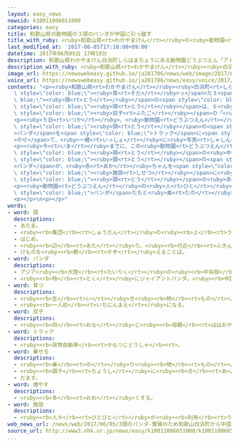 ```yaml
---
layout: easy_news
newsid: k10011006651000
categories: easy
title: 和歌山県の動物園の３頭のパンダが中国に引っ越す
title_with_ruby: <ruby>和歌山県<rt>わかやまけん</rt></ruby>の<ruby>動物園<rt>どうぶつえん</rt></ruby>の３<ruby>頭<rt>とう</rt></ruby>のパンダが<ruby>中国<rt>ちゅうごく</rt></ruby>に<ruby>引<rt>ひ</rt></ruby>っ<ruby>越<rt>こ</rt></ruby>す
last_modified_at: '2017-06-05T17:10:00+09:00'
datetime: 2017年06月05日 17時10分
description: 和歌山県わかやまけん白浜町しらはまちょうにある動物園どうぶつえん「アドベンチャーワールド」で生うまれて育そだった３頭とうのパンダが５日いつか、中国ちゅうごくに引ひっ越こしました。
description_with_ruby: <ruby>和歌山県<rt>わかやまけん</rt></ruby><ruby>白浜町<rt>しらはまちょう</rt></ruby>にある<ruby>動物園<rt>どうぶつえん</rt></ruby>「アドベンチャーワールド」で<ruby>生<rt>う</rt></ruby>まれて<ruby>育<rt>そだ</rt></ruby>った３<ruby>頭<rt>とう</rt></ruby>のパンダが<ruby>５日<rt>いつか</rt></ruby>、<ruby>中国<rt>ちゅうごく</rt></ruby>に<ruby>引<rt>ひ</rt></ruby>っ<ruby>越<rt>こ</rt></ruby>しました。
image_url: https://newswebeasy.github.io/ja201706/news/web/image/2017/06/05/k10011006651000.jpg
voice_url: https://newswebeasy.github.io/ja201706/news/easy/voice/2017/06/05/k10011006651000.mp3
contents: "<p><ruby>和歌山県<rt>わかやまけん</rt></ruby><ruby>白浜町<rt>しらはまちょう</rt></ruby>にある<ruby>動物園<rt>どうぶつえん</rt></ruby>「アドベンチャーワールド」で<ruby>生<rt>う</rt></ruby>まれて<span\
  \ style=\"color: blue;\"><ruby>育<rt>そだ</rt></ruby>っ</span>た３<span style=\"color:\
  \ blue;\"><ruby>頭<rt>とう</rt></ruby></span>の<span style=\"color: blue;\">パンダ</span>が<ruby>５日<rt>いつか</rt></ruby>、<ruby>中国<rt>ちゅうごく</rt></ruby>に<ruby>引<rt>ひ</rt></ruby>っ<ruby>越<rt>こ</rt></ruby>しました。３<span\
  \ style=\"color: blue;\"><ruby>頭<rt>とう</rt></ruby></span>は、６<ruby>歳<rt>さい</rt></ruby>で<span\
  \ style=\"color: blue;\"><ruby>双子<rt>ふたご</rt></ruby></span>の「<ruby>海浜<rt>かいひん</rt></ruby>」と「<ruby>陽浜<rt>ようひん</rt></ruby>」、４<ruby>歳<rt>さい</rt></ruby>の「<ruby>優浜<rt>ゆうひん</rt></ruby>」です。</p>\n\
  <p><ruby>５日<rt>いつか</rt></ruby>、<ruby>動物園<rt>どうぶつえん</rt></ruby>の<ruby>人<rt>ひと</rt></ruby>たちは３<span\
  \ style=\"color: blue;\"><ruby>頭<rt>とう</rt></ruby></span>の<span style=\"color: blue;\"\
  >パンダ</span>を<span style=\"color: blue;\">トラック</span>に<span style=\"color: blue;\"\
  >のせ</span>て、<ruby>一緒<rt>いっしょ</rt></ruby>に<ruby>写真<rt>しゃしん</rt></ruby>を<ruby>撮<rt>と</rt></ruby>りました。そして「<ruby>元気<rt>げんき</rt></ruby>でね」「<ruby>大丈夫<rt>だいじょうぶ</rt></ruby>だよ」などと<ruby>言<rt>い</rt></ruby>って<ruby>別<rt>わか</rt></ruby>れました。</p>\n\
  <p><ruby>今<rt>いま</rt></ruby>までに、この<ruby>動物園<rt>どうぶつえん</rt></ruby>で<ruby>生<rt>う</rt></ruby>まれて<ruby>大<rt>おお</rt></ruby>きくなった１５<span\
  \ style=\"color: blue;\"><ruby>頭<rt>とう</rt></ruby></span>の<ruby>中<rt>なか</rt></ruby>の８<span\
  \ style=\"color: blue;\"><ruby>頭<rt>とう</rt></ruby></span>の<span style=\"color: blue;\"\
  >パンダ</span>が、<ruby>赤<rt>あか</rt></ruby>ちゃんを<span style=\"color: blue;\"><ruby>増<rt>ふ</rt></ruby>やす</span><ruby>研究<rt>けんきゅう</rt></ruby>のために、<ruby>中国<rt>ちゅうごく</rt></ruby>の<span\
  \ style=\"color: blue;\"><ruby>施設<rt>しせつ</rt></ruby></span>に<ruby>引<rt>ひ</rt></ruby>っ<ruby>越<rt>こ</rt></ruby>しました。そして、<ruby>全部<rt>ぜんぶ</rt></ruby>で１０<span\
  \ style=\"color: blue;\"><ruby>頭<rt>とう</rt></ruby></span>の<ruby>赤<rt>あか</rt></ruby>ちゃんが<ruby>生<rt>う</rt></ruby>まれました。</p>\n\
  <p><ruby>動物園<rt>どうぶつえん</rt></ruby>の<ruby>人<rt>ひと</rt></ruby>は「いいお<ruby>父<rt>とう</rt></ruby>さんとお<ruby>母<rt>かあ</rt></ruby>さんになると<ruby>思<rt>おも</rt></ruby>います。<ruby>中国<rt>ちゅうごく</rt></ruby>でも、ほかの<span\
  \ style=\"color: blue;\">パンダ</span>たちと<ruby>楽<rt>たの</rt></ruby>しく<ruby>生活<rt>せいかつ</rt></ruby>してほしいです」と<ruby>話<rt>はな</rt></ruby>していました。</p>\n\
  <p></p>\n<p></p>"
words:
- word: 頭
  descriptions:
  - あたま。
  - <ruby><rb>集団</rb><rt>しゅうだん</rt></ruby>の<ruby><rb>上</rb><rt>うえ</rt></ruby>に<ruby><rb>立</rb><rt>た</rt></ruby>つ<ruby><rb>者</rb><rt>もの</rt></ruby>。
  - はじめ。
  - <ruby><rb>辺</rb><rt>あた</rt></ruby>り。<ruby><rb>付近</rb><rt>ふきん</rt></ruby>。
  - けものを<ruby><rb>数</rb><rt>かぞ</rt></ruby>えることば。
- word: パンダ
  descriptions:
  - アジア<ruby><rb>大陸</rb><rt>たいりく</rt></ruby>の<ruby><rb>中央部</rb><rt>ちゅうおうぶ</rt></ruby>にすむけもの。ジャイアントパンダとレッサーパンダがいる。
  - <ruby><rb>特</rb><rt>とく</rt></ruby>にジャイアントパンダ。<ruby><rb>中国西部</rb><rt>ちゅうごくせいぶ</rt></ruby>の<ruby><rb>山地</rb><rt>さんち</rt></ruby>にすむ。<ruby><rb>体</rb><rt>からだ</rt></ruby>は<ruby><rb>白</rb><rt>しろ</rt></ruby>と<ruby><rb>黒</rb><rt>くろ</rt></ruby>に<ruby><rb>色分</rb><rt>いろわ</rt></ruby>けされて、<ruby><rb>顔</rb><rt>かお</rt></ruby>つきや<ruby><rb>動作</rb><rt>どうさ</rt></ruby>がかわいい。
- word: 育つ
  descriptions:
  - <ruby><rb>生</rb><rt>い</rt></ruby>き<ruby><rb>物</rb><rt>もの</rt></ruby>が、<ruby><rb>大</rb><rt>おお</rt></ruby>きくなる。
  - <ruby><rb>一人前</rb><rt>いちにんまえ</rt></ruby>になる。
- word: 双子
  descriptions:
  - <ruby><rb>同</rb><rt>おな</rt></ruby>じ<ruby><rb>母親</rb><rt>ははおや</rt></ruby>から、<ruby><rb>一度</rb><rt>いちど</rt></ruby>に<ruby><rb>生</rb><rt>う</rt></ruby>まれた、<ruby><rb>二人</rb><rt>ふたり</rt></ruby>の<ruby><rb>子</rb><rt>こ</rt></ruby>。<ruby><rb>双生児</rb><rt>そうせいじ</rt></ruby>。
- word: トラック
  descriptions:
  - <ruby><rb>貨物自動車</rb><rt>かもつじどうしゃ</rb><rt>。
- word: 乗せる
  descriptions:
  - <ruby><rb>乗</rb><rt>の</rt></ruby>り<ruby><rb>物</rb><rt>もの</rt></ruby>や<ruby><rb>動物</rb><rt>どうぶつ</rt></ruby>などに<ruby><rb>人</rb><rt>ひと</rt></ruby>や<ruby><rb>物</rb><rt>もの</rt></ruby>を<ruby><rb>積</rb><rt>つ</rt></ruby>む。
  - <ruby><rb>調子</rb><rt>ちょうし</rt></ruby>に<ruby><rb>合</rb><rt>あ</rt></ruby>わせる。
  - だます。
- word: 増やす
  descriptions:
  - <ruby><rb>多</rb><rt>おお</rt></ruby>くする。
- word: 施設
  descriptions:
  - <ruby><rb>人々</rb><rt>ひとびと</rt></ruby>が<ruby><rb>利用</rb><rt>りよう</rt></ruby>できるように<ruby><rb>作</rb><rt>つく</rt></ruby>った<ruby><rb>設備</rb><rt>せつび</rt></ruby>。
web_news_url: /news/web/2017/06/05/3頭のパンダ-繁殖のため和歌山白浜町から中国へ/
source_url: http://www3.nhk.or.jp/news/easy/k10011006651000/k10011006651000.html
...
```

